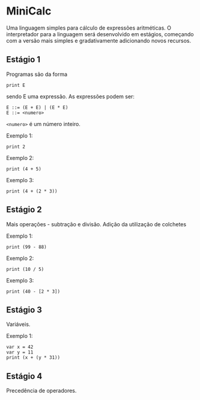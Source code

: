 MiniCalc
========

Uma linguagem simples para cálculo de expressões aritméticas.
O interpretador para a linguagem será desenvolvido em estágios, começando
com a versão mais simples e gradativamente adicionando novos
recursos.

## Estágio 1

Programas são da forma

```
print E
```

sendo E uma expressão. As expressões podem ser:

```
E ::= (E + E) | (E * E)
E ::= <numero>
```

`<numero>` é um número inteiro.

Exemplo 1:
```
print 2
```

Exemplo 2:
```
print (4 + 5)
```

Exemplo 3:
```
print (4 + (2 * 3))
```
## Estágio 2

Mais operações - subtração e divisão.
Adição da utilização de colchetes

Exemplo 1:
```
print (99 - 88)
```

Exemplo 2:
```
print (10 / 5)
```

Exemplo 3:
```
print (40 - [2 * 3])
```


## Estágio 3

Variáveis.

Exemplo 1:

```
var x = 42
var y = 11
print (x + (y * 31))
```


## Estágio 4

Precedência de operadores.
